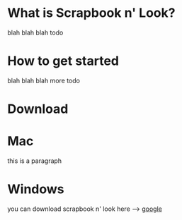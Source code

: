 # What is Scrapbook n' Look?

blah blah blah todo

# How to get started

blah blah blah more todo

# Download
# Mac
this is a paragraph

# Windows


you can download scrapbook n' look here --> [google](https://www.google.com)

